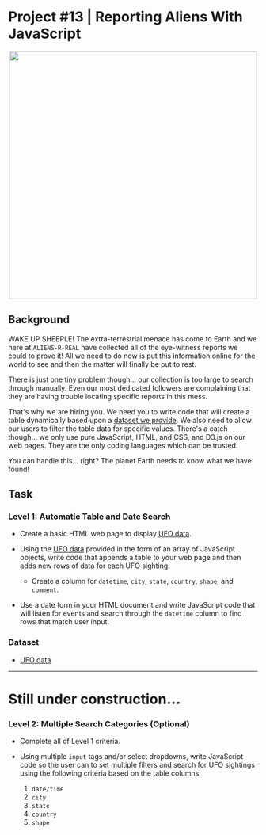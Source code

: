 # Project #13 | Reporting Aliens With JavaScript

<p align="center">
  <img src="https://thenypost.files.wordpress.com/2017/08/aliens.jpg?quality=90&strip=all&w=1033" width="500" align="middle">
</p>

## Background

WAKE UP SHEEPLE! The extra-terrestrial menace has come to Earth and we here at `ALIENS-R-REAL` have collected all of the eye-witness reports we could to prove it! All we need to do now is put this information online for the world to see and then the matter will finally be put to rest.

There is just one tiny problem though... our collection is too large to search through manually. Even our most dedicated followers are complaining that they are having trouble locating specific reports in this mess.

That's why we are hiring you. We need you to write code that will create a table dynamically based upon a [dataset we provide](StarterCode/static/js/data.js). We also need to allow our users to filter the table data for specific values. There's a catch though... we only use pure JavaScript, HTML, and CSS, and D3.js on our web pages. They are the only coding languages which can be trusted.

You can handle this... right? The planet Earth needs to know what we have found!

## Task

### Level 1: Automatic Table and Date Search

* Create a basic HTML web page to display [UFO data](https://github.com/peterhardy22/Data-Analytics-Projects/blob/master/13%20-%20Reporting%20Aliens%20With%20Javascript/static/js/data.js).
* Using the [UFO data](https://github.com/peterhardy22/Data-Analytics-Projects/blob/master/13%20-%20Reporting%20Aliens%20With%20Javascript/static/js/data.js) provided in the form of an array of JavaScript objects, write code that appends a table to your web page and then adds new rows of data for each UFO sighting.

  * Create a column for `datetime`, `city`, `state`, `country`, `shape`, and `comment`.

* Use a date form in your HTML document and write JavaScript code that will listen for events and search through the `datetime` column to find rows that match user input.


### Dataset

* [UFO data](https://github.com/peterhardy22/Data-Analytics-Projects/blob/master/13%20-%20Reporting%20Aliens%20With%20Javascript/static/js/data.js)

***
# Still under construction...
### Level 2: Multiple Search Categories (Optional)

* Complete all of Level 1 criteria.

* Using multiple `input` tags and/or select dropdowns, write JavaScript code so the user can to set multiple filters and search for UFO sightings using the following criteria based on the table columns:

  1. `date/time`
  2. `city`
  3. `state`
  4. `country`
  5. `shape`
